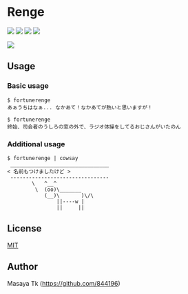 # Renge
[![](https://img.shields.io/travis/844196/Renge.svg?style=flat)](https://travis-ci.org/844196/Renge)
[![](http://img.shields.io/github/tag/844196/Renge.svg?style=flat)](https://github.com/844196/Renge/releases)
[![](http://img.shields.io/github/issues/844196/Renge.svg?style=flat)](https://github.com/844196/Renge/issues)
[![](http://img.shields.io/badge/license-MIT-red.svg?style=flat)](LICENSE)

![](http://41.media.tumblr.com/301c9039563ff9a55d2d74bf6dd40dad/tumblr_ni86o499wX1s7qf9xo1_1280.png)


## Usage
### Basic usage
```shellsession
$ fortunerenge
あぁうちはなぁ... なかあて！なかあてが熱いと思いますが！

$ fortunerenge
終始、司会者のうしろの窓の外で、ラジオ体操をしてるおじさんがいたのん
```

### Additional usage
```shellsession
$ fortunerenge | cowsay
 ________________________________
< 名前もつけましたけど >
 --------------------------------
        \   ^__^
         \  (oo)\_______
            (__)\       )\/\
                ||----w |
                ||     ||
```


## License
[MIT](LICENSE)


## Author
Masaya Tk (<https://github.com/844196>)
